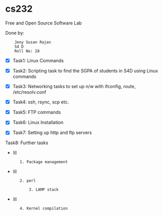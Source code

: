 # cs232
Free and Open Source Software Lab 

Done by:

        Jeny Susan Rajan
        S4 D
        Roll No: 28

- [x] Task1: Linux Commands

- [x] Task2: Scripting task to find the SGPA of students in S4D using Linux commands 

- [x] Task3: Networking tasks to set up n/w with ifconfig, route, /etc/resolv.conf 

- [x] Task4: ssh, rsync, scp etc.

- [x] Task5: FTP commands

- [x] Task6: Linux Installation

- [x] Task7: Setting up http and ftp servers

Task8: Further tasks

- [x]        1. Package management
        
- [x]        2. perl
        
             3. LAMP stack
        
- [x]        4. Kernel compilation
